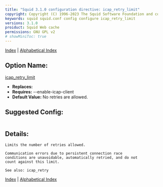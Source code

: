 ```yaml
---
title: "Squid 3.1.0 configuration directive: icap_retry_limit"
copyright: Copyright (C) 1996-2023 The Squid Software Foundation and contributors
keywords: squid squid.conf config configure icap_retry_limit
versions: 3.1.0
proiduct: Squid Web cache
permissions: GNU GPL v2
# showMiniToc: true
---
```

[Index](index#toc_icap_retry_limit) | [Alphabetical Index](index_all#toc_icap_retry_limit)

## Option Name:
[icap_retry_limit](#icap_retry_limit)
 * **Replaces:** 
 * **Requires:** --enable-icap-client
 * **Default Value:** No retries are allowed.


## Suggested Config:
```plaintext

```

## Details:

	Limits the number of retries allowed.

	Communication errors due to persistent connection race
	conditions are unavoidable, automatically retried, and do not
	count against this limit.

	See also: icap_retry



[Index](index#toc_icap_retry_limit) | [Alphabetical Index](index_all#toc_icap_retry_limit)

